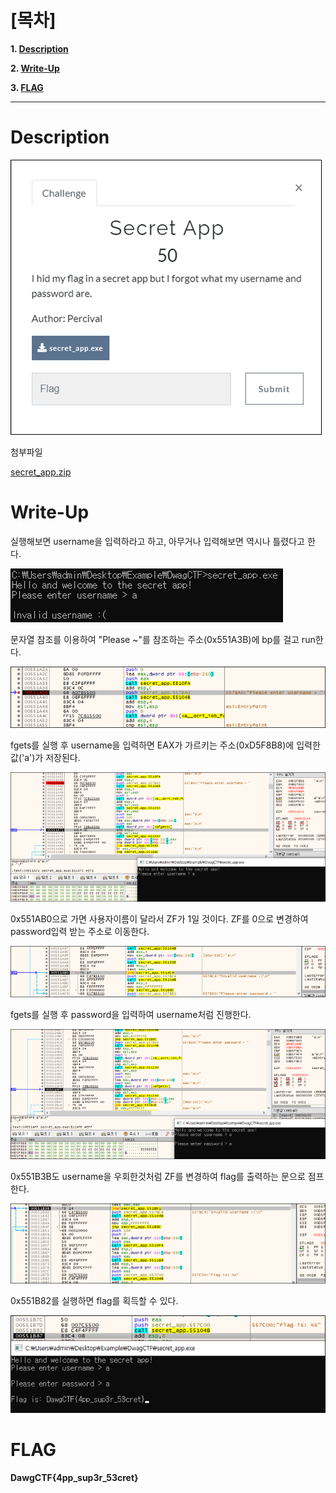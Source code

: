 # [목차]
**1. [Description](#Description)**

**2. [Write-Up](#Write-Up)**

**3. [FLAG](#FLAG)**


***


# **Description**

![](images/2022-05-18-20-16-12.png)

첨부파일

[secret_app.zip](https://github.com/2jinu/CTFnWargame/raw/main/CTF/%5B2021%5D%20DawgCTF/Secret%20App/file/secret_app.zip)


# **Write-Up**

실행해보면 username을 입력하라고 하고, 아무거나 입력해보면 역시나 틀렸다고 한다.

![](images/2022-05-18-20-16-19.png)

문자열 참조를 이용하여 "Please ~"를 참조하는 주소(0x551A3B)에 bp를 걸고 run한다.

![](images/2022-05-18-20-16-26.png)

fgets를 실행 후 username을 입력하면 EAX가 가르키는 주소(0xD5F8B8)에 입력한 값('a')가 저장된다.

![](images/2022-05-18-20-16-33.png)

0x551AB0으로 가면 사용자이름이 달라서 ZF가 1일 것이다. ZF를 0으로 변경하여 password입력 받는 주소로 이동한다.

![](images/2022-05-18-20-16-42.png)

fgets를 실행 후 password을 입력하여 username처럼 진행한다.

![](images/2022-05-18-20-17-02.png)

0x551B3B도 username을 우회한것처럼 ZF를 변경하여 flag를 출력하는 문으로 점프한다.

![](images/2022-05-18-20-22-37.png)

0x551B82를 실행하면 flag를 획득할 수 있다.

![](images/2022-05-18-20-22-45.png)


# **FLAG**

**DawgCTF{4pp_sup3r_53cret}**